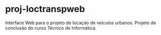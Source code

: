 # proj-loctranspweb
Interface Web para o projeto de locação de veículos urbanos. Projeto de conclusão do curso Técnico de Informática.
